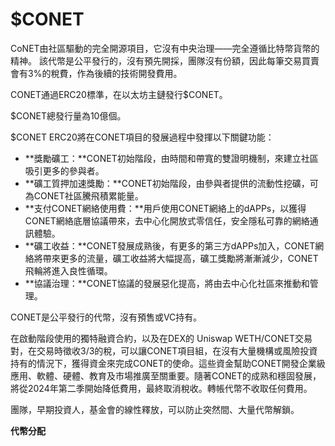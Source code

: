 # $CONET

CoNET由社區驅動的完全開源項目，它沒有中央治理——完全遵循比特幣貨幣的精神。 該代幣是公平發行的，沒有預先開採，團隊沒有份額，因此每筆交易買賣會有3%的稅費，作為後續的技術開發費用。

CONET通過ERC20標準，在以太坊主鏈發行$CONET。

$CONET總發行量為10億個。

$CONET ERC20將在CONET項目的發展過程中發揮以下關鍵功能：

* **獎勵礦工：**CONET初始階段，由時間和帶寬的雙證明機制，來建立社區吸引更多的參與者。
* **礦工質押加速獎勵：**CONET初始階段，由參與者提供的流動性挖礦，可為CONET社區騰飛積累能量。
* **支付CONET網絡使用費：**用戶使用CONET網絡上的dAPPs，以獲得CONET網絡底層協議帶來，去中心化開放式零信任，安全隱私可靠的網絡通訊體驗。
* **礦工收益：**CONET發展成熟後，有更多的第三方dAPPs加入，CONET網絡將帶來更多的流量，礦工收益將大幅提高，礦工獎勵將漸漸減少，CONET飛輪將進入良性循環。
* **協議治理：**CONET協議的發展惡化提高，將由去中心化社區來推動和管理。

CONET是公平發行的代幣，沒有預售或VC持有。&#x20;

在啟動階段使用的獨特融資合約，以及在DEX的 Uniswap WETH/CONET交易對，在交易時徵收3/3的稅，可以讓CONET項目組，在沒有大量機構或風險投資持有的情況下，獲得資金來完成CONET的使命。這些資金幫助CONET開發企業級應用、軟體、硬體、教育及市場推廣至關重要。隨著CONET的成熟和穩固發展，將從2024年第二季開始降低費用，最終取消稅收。轉帳代幣不收取任何費用。

團隊，早期投資人，基金會的線性釋放，可以防止突然間、大量代幣解鎖。

**代幣分配**

<figure><img src="../../.gitbook/assets/image (28).png" alt=""><figcaption></figcaption></figure>
